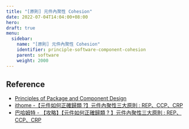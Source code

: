 ```yaml
---
title: "[原則] 元件內聚性 Cohesion"
date: 2022-07-04T14:04:00+08:00
hero: 
draft: true
menu:
  sidebar:
    name: "[原則] 元件內聚性 Cohesion"
    identifier: principle-software-component-cohesion
    parent: software
    weight: 2000
---
```

## Reference
- [Principles of Package and Component Design](https://blog.avenuecode.com/principles-of-package-and-component-design)
- [ithome -【元件如何正確歸類 ?】元件內聚性三大原則 : REP、CCP、CRP](https://ithelp.ithome.com.tw/articles/10254888)
- [巴哈姆特 - 【攻略】【元件如何正確歸類 ? 】元件內聚性三大原則 : REP、CCP、CRP](https://forum.gamer.com.tw/C.php?bsn=60292&snA=6873)